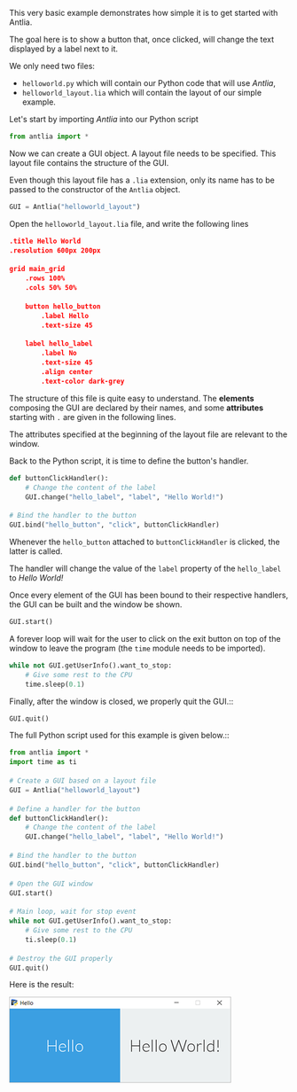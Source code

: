 This very basic example demonstrates how simple it is to get started with Antlia.

The goal here is to show a button that, once clicked, will change the text displayed by a label next to it.

We only need two files:

* `helloworld.py` which will contain our Python code that will use *Antlia*,
* `helloworld_layout.lia` which will contain the layout of our simple example.

Let's start by importing *Antlia* into our Python script

```python
from antlia import *
```

Now we can create a GUI object. A layout file needs to be specified. This layout file contains the structure of the GUI.

Even though this layout file has a `.lia` extension, only its name has to be passed to the constructor of the `Antlia` object.

```python
GUI = Antlia("helloworld_layout")
```

Open the `helloworld_layout.lia` file, and write the following lines

```json
.title Hello World
.resolution 600px 200px

grid main_grid
	.rows 100%
	.cols 50% 50%

	button hello_button
		.label Hello
		.text-size 45

	label hello_label
		.label No
		.text-size 45
		.align center
		.text-color dark-grey
```

The structure of this file is quite easy to understand. The **elements** composing the GUI are declared by their names, and some **attributes** starting with `.` are given in the following lines.

The attributes specified at the beginning of the layout file are relevant to the window.

Back to the Python script, it is time to define the button's handler.

```python
def buttonClickHandler():
	# Change the content of the label
	GUI.change("hello_label", "label", "Hello World!")

# Bind the handler to the button
GUI.bind("hello_button", "click", buttonClickHandler)
```


Whenever the `hello_button` attached to `buttonClickHandler` is clicked, the  latter is called.

The handler will change the value of the `label` property of the `hello_label` to *Hello World!*

Once every element of the GUI has been bound to their respective handlers, the GUI can be built and the window be shown.

```python
GUI.start()
```

A forever loop will wait for the user to click on the exit button on top of the window to leave the program (the ``time`` module needs to be imported).

```python
while not GUI.getUserInfo().want_to_stop:
	# Give some rest to the CPU
	time.sleep(0.1)
```


Finally, after the window is closed, we properly quit the GUI.::

```python
GUI.quit()
```

The full Python script used for this example is given below.::

```python
from antlia import *
import time as ti

# Create a GUI based on a layout file
GUI = Antlia("helloworld_layout")

# Define a handler for the button
def buttonClickHandler():
	# Change the content of the label
	GUI.change("hello_label", "label", "Hello World!")

# Bind the handler to the button
GUI.bind("hello_button", "click", buttonClickHandler)

# Open the GUI window
GUI.start()

# Main loop, wait for stop event
while not GUI.getUserInfo().want_to_stop:
	# Give some rest to the CPU
	ti.sleep(0.1)

# Destroy the GUI properly
GUI.quit()
```

Here is the result:

![Hello World](../images/hello_world.png)
